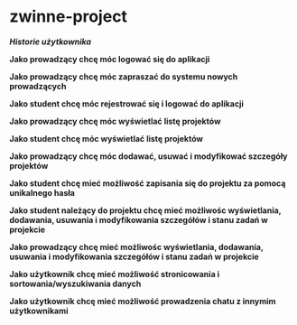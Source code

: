 # zwinne-project

***Historie użytkownika***

**Jako prowadzący chcę móc logować się do aplikacji**

**Jako prowadzący chcę móc zapraszać do systemu nowych prowadzących**

**Jako student chcę móc rejestrować się i logować do aplikacji**

**Jako prowadzący chcę móc wyświetlać listę projektów**

**Jako student chcę móc wyświetlać listę projektów**

**Jako prowadzący chcę móc dodawać, usuwać i modyfikować szczegóły projektów**

**Jako student chcę mieć możliwość zapisania się do projektu za pomocą unikalnego hasła**

**Jako student należący do projektu chcę mieć możliwośc wyświetlania, dodawania, usuwania i modyfikowania szczegółów i stanu zadań w projekcie**

**Jako prowadzący chcę mieć możliwośc wyświetlania, dodawania, usuwania i modyfikowania szczegółów i stanu zadań w projekcie**

**Jako użytkownik chcę mieć możliwość stronicowania i sortowania/wyszukiwania danych**

**Jako użytkownik chcę mieć możliwość prowadzenia chatu z innymim użytkownikami**
